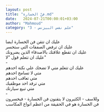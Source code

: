 ```yaml
---
layout: post
title: "فنّ الخسارة.md"
date:   2024-07-21T00:00:01+03:00
author: "Mahmoud"
category: "3 - علم نفس البيزنس"
---
```

عليك ان تتقن فن الخسارة ايضا\
عليك ان ترفض الصفقات التي ستخسر\
عليك ان تقطع علاقتك بالاصدقاء الذين يضرونك\
عليك ان تتعلم قول \"لا\"\
-\
عليك ان تتعلم متي لا تضحك علي نكتة احدهم\
متي لا تسامح احدهم\
متي تعاقب احدهم\
متي ترفد احد موظفيك\
متي تبيع سيارتك\
-\
وللاسف - الكثيرون لا يتقنون فن الخسارة - فيخسرون\
فن الخسارة هو في الحقيقة من اعظم انواع المكاسب
